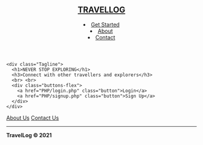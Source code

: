 <!DOCTYPE html>
<html>

<head>
  <meta charset="utf-8">
  <meta http-equiv="X-UA-Compatible" content="IE=edge">
  <title>TravelLog</title>
  <link rel="icon" type="image/png" href="Images/alps_favicon.png">
  <meta name="description" content="Connect with people over travelling">
  <meta name="viewport" content="width=device-width, initial-scale=1">
  <link rel="stylesheet" href="CSS/style.css">
  <!-- google font api -->
  <link rel="preconnect" href="https://fonts.gstatic.com">
  <link href="https://fonts.googleapis.com/css2?family=Merriweather+Sans:wght@300&family=Montserrat&display=swap" rel="stylesheet">
  <link href="https://fonts.googleapis.com/css2?family=Raleway:wght@500&display=swap" rel="stylesheet">
  <link rel="stylesheet" href="https://use.fontawesome.com/releases/v5.0.13/css/all.css" integrity="sha384-DNOHZ68U8hZfKXOrtjWvjxusGo9WQnrNx2sqG0tfsghAvtVlRW3tvkXWZh58N9jp" crossorigin="anonymous">
  <script src="JS/change-bg.js" async></script>
</head>


<body>
  <!-- short content -->
  <div id="content">
    <header>
      <h2><a href="#">TRAVELLOG</a></h2>
      <nav>
        <li><a href="PHP/signup.php">Get Started</a></li>
        <li><a href="about-us.html">About</a></li>
        <li><a href="PHP/contact-us.php">Contact</a></li>
      </nav>
    </header>

    <div class="Tagline">
      <h1>NEVER STOP EXPLORING</h1>
      <h3>Connect with other travellers and explorers</h3>
      <br> <br>
      <div class="buttons-flex">
        <a href="PHP/login.php" class="button">Login</a>
        <a href="PHP/signup.php" class="button">Sign Up</a>
      </div>
    </div>
  </div>

  <!-- footer section -->
  <footer class="footer-distributed">
    <div class="footer-top">
      <p class="footer-links">
        <a href="about-us.html">About Us</a>
        <a href="PHP/contact-us.php">Contact Us</a>
      </p>
    </div>
    <div class="footer-icons">
      <a href="https://www.facebook.com/"><i class="fab fa-facebook"></i></a>
      <a href="https://www.instagram.com/"><i class="fab fa-instagram"></i></a>
      <a href="https://www.linkedin.com/"><i class="fab fa-linkedin"></i></a>
      <a href="https://github.com/sn2606/TravelLog"><i class="fab fa-github"></i></a>
    </div>
    <hr>
    <p class="footer-company-name"><strong>TravelLog &copy; 2021</strong></p>
  </footer>
</body>

</html>
